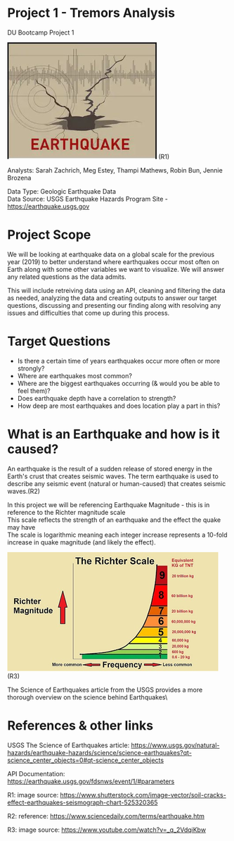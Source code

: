 # Project 1 - Tremors Analysis
DU Bootcamp Project 1

![Earthquake](https://github.com/SarahZ22/Project_1_Tremors_Analysis/blob/master/Images/stock-photo-earthquake2.JPG)
(R1)

Analysts: Sarah Zachrich, Meg Estey, Thampi Mathews, Robin Bun, Jennie Brozena

Data Type: Geologic Earthquake Data\
Data Source: USGS Earthquake Hazards Program Site - https://earthquake.usgs.gov


# Project Scope
We will be looking at earthquake data on a global scale for the previous year (2019) to better understand where earthquakes occur most often on Earth along with some other variables we want to visualize. We will answer any related questions as the data admits.

This will include retreiving data using an API, cleaning and filtering the data as needed, analyzing the data and creating outputs to answer our target questions, discussing and presenting our finding along with resolving any issues and difficulties that come up during this process.

# Target Questions
- Is there a certain time of years earthquakes occur more often or more strongly? 
- Where are earthquakes most common? 
- Where are the biggest earthquakes occurring (& would you be able to feel them)? 
- Does earthquake depth have a correlation to strength? 
- How deep are most earthquakes and does location play a part in this? 

# What is an Earthquake and how is it caused?

An earthquake is the result of a sudden release of stored energy in the Earth's crust that creates seismic waves. The term earthquake is used to describe any seismic event (natural or human-caused) that creates seismic waves.(R2) 

In this project we will be referencing Earthquake Magnitude - this is in reference to the Richter magnitude scale\
This scale reflects the strength of an earthquake and the effect the quake may have\
The scale is logarithmic meaning each integer increase represents a 10-fold increase in quake magnitude (and likely the effect).

![RichterScale](https://github.com/SarahZ22/Project_1_Tremors_Analysis/blob/master/Images/Richter_Scale.jpg)
(R3)

The Science of Earthquakes article from the USGS provides a more thorough overview on the science behind Earthquakes\


# References & other links
USGS The Science of Earthquakes article: https://www.usgs.gov/natural-hazards/earthquake-hazards/science/science-earthquakes?qt-science_center_objects=0#qt-science_center_objects

API Documentation: https://earthquake.usgs.gov/fdsnws/event/1/#parameters

R1: image source: https://www.shutterstock.com/image-vector/soil-cracks-effect-earthquakes-seismograph-chart-525320365

R2: reference: https://www.sciencedaily.com/terms/earthquake.htm

R3: image source: https://www.youtube.com/watch?v=_q_2VdqiKbw
